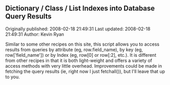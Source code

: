 ## Dictionary / Class / List Indexes into Database Query Results 
Originally published: 2008-02-18 21:49:31 
Last updated: 2008-02-18 21:49:31 
Author: Kevin Ryan 
 
Similar to some other recipes on this site, this script allows you to access results from queries by attribute (eg, row.field_name), by key (eg, row['field_name']) or by Index (eg, row[0] or row[:2], etc.).  It is different from other recipes in that it is both light-weight and offers a variety of access methods with very little overhead.  Improvements could be made in fetching the query results (ie, right now I just fetchall()), but I'll leave that up to you.